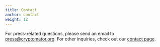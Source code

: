 ```yaml
---
title: Contact
anchor: contact
weight: 12
---
```

For press-related questions, please send an email to [press@cryptomator.org](mailto:privacy@cryptomator.org). For other inquiries, check out our [contact page](/contact/).
